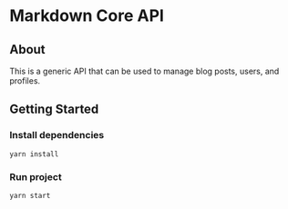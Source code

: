 # Markdown Core API

## About

This is a generic API that can be used to manage blog posts, users, and profiles.

## Getting Started

### Install dependencies

`yarn install`

### Run project

`yarn start`
